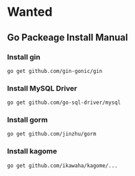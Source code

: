 # Wanted

## Go Packeage Install Manual
### Install gin
    go get github.com/gin-gonic/gin

### Install MySQL Driver
    go get github.com/go-sql-driver/mysql

### Install gorm
    go get github.com/jinzhu/gorm

### Install kagome
	go get github.com/ikawaha/kagome/...